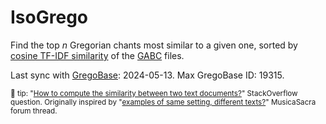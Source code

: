 # IsoGrego

Find the top *n* Gregorian chants most similar to a given one, sorted by [cosine TF-IDF similarity](https://nlp.stanford.edu/IR-book/html/htmledition/tf-idf-weighting-1.html) of the [GABC](https://gregobase.selapa.net/?page_id=53) files.

Last sync with [GregoBase](https://gregobase.selapa.net/): 2024-05-13. Max GregoBase ID: 19315.

<sup>🎩 tip: \"[How to compute the similarity between two text documents?](https://stackoverflow.com/a/8897648/1429450)\" StackOverflow question. Originally inspired by \"[examples of same setting, different texts?](https://forum.musicasacra.com/forum/discussion/19917/examples-of-same-setting-different-texts/p1)\" MusicaSacra forum thread.</sup>
